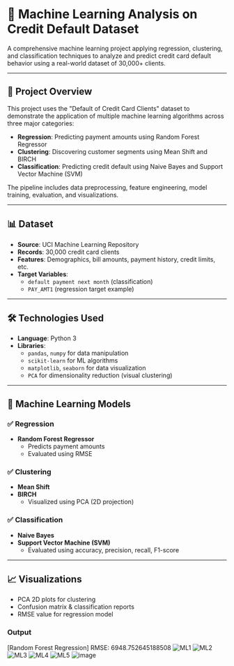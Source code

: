 # 🧠 Machine Learning Analysis on Credit Default Dataset

A comprehensive machine learning project applying regression, clustering, and classification techniques to analyze and predict credit card default behavior using a real-world dataset of 30,000+ clients.

---

## 📁 Project Overview

This project uses the "Default of Credit Card Clients" dataset to demonstrate the application of multiple machine learning algorithms across three major categories:

- **Regression**: Predicting payment amounts using Random Forest Regressor  
- **Clustering**: Discovering customer segments using Mean Shift and BIRCH  
- **Classification**: Predicting credit default using Naive Bayes and Support Vector Machine (SVM)

The pipeline includes data preprocessing, feature engineering, model training, evaluation, and visualizations.

---

## 📊 Dataset

- **Source**: UCI Machine Learning Repository  
- **Records**: 30,000 credit card clients  
- **Features**: Demographics, bill amounts, payment history, credit limits, etc.  
- **Target Variables**:  
  - `default payment next month` (classification)  
  - `PAY_AMT1` (regression target example)

---

## 🛠️ Technologies Used

- **Language**: Python 3  
- **Libraries**:  
  - `pandas`, `numpy` for data manipulation  
  - `scikit-learn` for ML algorithms  
  - `matplotlib`, `seaborn` for data visualization  
  - `PCA` for dimensionality reduction (visual clustering)

---

## 📌 Machine Learning Models

### ✅ Regression
- **Random Forest Regressor**  
  - Predicts payment amounts
  - Evaluated using RMSE

### ✅ Clustering
- **Mean Shift**
- **BIRCH**  
  - Visualized using PCA (2D projection)

### ✅ Classification
- **Naive Bayes**
- **Support Vector Machine (SVM)**  
  - Evaluated using accuracy, precision, recall, F1-score

---

## 📈 Visualizations

- PCA 2D plots for clustering
- Confusion matrix & classification reports
- RMSE value for regression model

### Output
[Random Forest Regression] RMSE: 6948.752645188508
![ML1](https://github.com/user-attachments/assets/7bb52287-adde-457a-bdf7-5c04cc2a1d26)
![ML2](https://github.com/user-attachments/assets/a0ff6d3e-c4f8-4185-9afa-95e21cca3830)
![ML3](https://github.com/user-attachments/assets/166cbf3a-9da2-4aef-9ed9-592bd4d02e30)
![ML4](https://github.com/user-attachments/assets/fde39ac8-c45e-43e0-80a8-3ab9d9dd6ef6)
![ML5](https://github.com/user-attachments/assets/9673a91c-60b2-43dc-9a71-38c48cccb2e5)
![image](https://github.com/user-attachments/assets/05f1fc87-e7c4-4c3e-875b-cf0d492a68a1)





